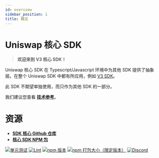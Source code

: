 ```yaml
---
id: overview
sidebar_position: 1
title: 概览
---
```


# Uniswap 核心 SDK

> **欢迎来到 V3 核心 SDK！**

Uniswap 核心 SDK 在 Typescript/Javascript 环境中为其他 SDK 提供了抽象层。在整个 Uniswap SDK 中都有所应用，例如 [V3 SDK](../v3/overview.md)。

此 SDK 不期望单独使用，而只作为其他 SDK 的一部分。

我们建议您查看 [**技术参考**](./reference/overview)。

# 资源

- [**SDK 核心 Github 仓库**](https://github.com/Uniswap/sdk-core)
- [**核心 SDK NPM 包**](https://www.npmjs.com/package/@uniswap/sdk-core)

[![单元测试](https://github.com/Uniswap/uniswap-sdk-core/workflows/Unit%20Tests/badge.svg)](https://github.com/Uniswap/uniswap-sdk-core/actions?query=workflow%3A%22Unit+Tests%22)
[![Lint](https://github.com/Uniswap/uniswap-sdk-core/workflows/Lint/badge.svg)](https://github.com/Uniswap/uniswap-sdk-core/actions?query=workflow%3ALint)
[![npm 版本](https://img.shields.io/npm/v/@uniswap/sdk-core/latest.svg)](https://www.npmjs.com/package/@uniswap/sdk-core/v/latest)
[![npm 打包大小（限定版本）](https://img.shields.io/bundlephobia/minzip/@uniswap/sdk-core/latest.svg)](https://bundlephobia.com/result?p=@uniswap/sdk-core@latest)
[![Discord](https://img.shields.io/badge/discord-join%20chat-blue.svg)](https://discord.com/channels/597638925346930701/607978109089611786)